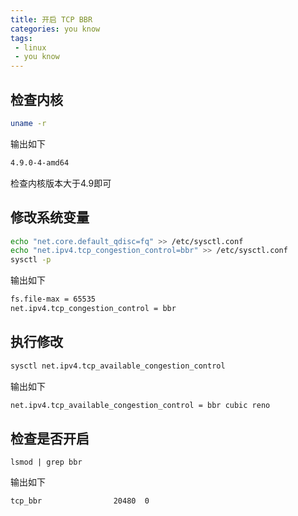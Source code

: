 ```yaml
---
title: 开启 TCP BBR
categories: you know
tags: 
 - linux
 - you know
---
```


## 检查内核

```bash
uname -r
```

输出如下

```bash
4.9.0-4-amd64
```

检查内核版本大于4.9即可

## 修改系统变量

```bash
echo "net.core.default_qdisc=fq" >> /etc/sysctl.conf
echo "net.ipv4.tcp_congestion_control=bbr" >> /etc/sysctl.conf
sysctl -p
```

输出如下

```bash
fs.file-max = 65535
net.ipv4.tcp_congestion_control = bbr
```
    
## 执行修改

```bash
sysctl net.ipv4.tcp_available_congestion_control
```

输出如下

```bash
net.ipv4.tcp_available_congestion_control = bbr cubic reno
```

## 检查是否开启

```
lsmod | grep bbr
```

输出如下

```
tcp_bbr                20480  0
```